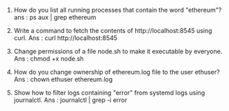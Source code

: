 1. How do you list all running processes that contain the word "ethereum"? 
ans : ps aux | grep ethereum

2. Write a command to fetch the contents of http://localhost:8545 using curl. 
Ans : curl http://localhost:8545

3. Change permissions of a file node.sh to make it executable by everyone.
Ans : chmod +x node.sh

4. How do you change ownership of ethereum.log file to the user ethuser?
Ans : chown ethuser ethereum.log 

5. Show how to filter logs containing "error" from systemd logs using journalctl.
Ans : journalctl | grep -i error